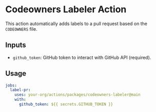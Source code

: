# Codeowners Labeler Action

This action automatically adds labels to a pull request based on the `CODEOWNERS` file.

## Inputs

- `github_token`: GitHub token to interact with GitHub API (required).

## Usage

```yaml
jobs:
  label-pr:
    uses: your-org/actions/packages/codeowners-labeler@main
    with:
      github_token: ${{ secrets.GITHUB_TOKEN }}